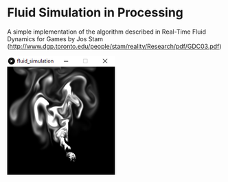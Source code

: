 # Fluid Simulation in Processing
A simple implementation of the algorithm described in Real-Time Fluid Dynamics for Games by Jos Stam (http://www.dgp.toronto.edu/people/stam/reality/Research/pdf/GDC03.pdf)

![Screenhot](screenshot.png?raw=true "Screenshot")
